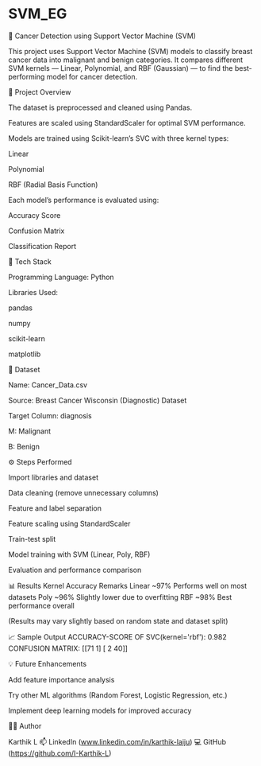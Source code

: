 # SVM_EG
🧠 Cancer Detection using Support Vector Machine (SVM)

This project uses Support Vector Machine (SVM) models to classify breast cancer data into malignant and benign categories.
It compares different SVM kernels — Linear, Polynomial, and RBF (Gaussian) — to find the best-performing model for cancer detection.

📂 Project Overview

The dataset is preprocessed and cleaned using Pandas.

Features are scaled using StandardScaler for optimal SVM performance.

Models are trained using Scikit-learn’s SVC with three kernel types:

Linear

Polynomial

RBF (Radial Basis Function)

Each model’s performance is evaluated using:

Accuracy Score

Confusion Matrix

Classification Report

🧩 Tech Stack

Programming Language: Python

Libraries Used:

pandas

numpy

scikit-learn

matplotlib

🧬 Dataset

Name: Cancer_Data.csv

Source: Breast Cancer Wisconsin (Diagnostic) Dataset

Target Column: diagnosis

M: Malignant

B: Benign

⚙️ Steps Performed

Import libraries and dataset

Data cleaning (remove unnecessary columns)

Feature and label separation

Feature scaling using StandardScaler

Train-test split

Model training with SVM (Linear, Poly, RBF)

Evaluation and performance comparison

📊 Results
Kernel	Accuracy	Remarks
Linear	~97%	Performs well on most datasets
Poly	~96%	Slightly lower due to overfitting
RBF	~98%	Best performance overall

(Results may vary slightly based on random state and dataset split)

📈 Sample Output
ACCURACY-SCORE OF SVC(kernel='rbf'): 0.982
CONFUSION MATRIX:
[[71  1]
 [ 2 40]]

💡 Future Enhancements

Add feature importance analysis

Try other ML algorithms (Random Forest, Logistic Regression, etc.)

Implement deep learning models for improved accuracy

👨‍💻 Author

Karthik L
📫 LinkedIn
 (www.linkedin.com/in/karthik-laiju)
💻 GitHub
 (https://github.com/I-Karthik-L)
